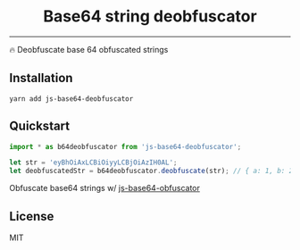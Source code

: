 <h1 align="center">Base64 string deobfuscator</h1>

---

:fire: Deobfuscate base 64 obfuscated strings


## Installation
```
yarn add js-base64-deobfuscator
```
## Quickstart
```javascript
import * as b64deobfuscator from 'js-base64-deobfuscator';

let str = 'eyBhOiAxLCBiOiyyLCBjOiAzIH0AL';
let deobfuscatedStr = b64deobfuscator.deobfuscate(str); // { a: 1, b: 2, c: 3 }
```
Obfuscate base64 strings w/ <a href="https://github.com/maucrvlh/js-base64-obfuscator/">js-base64-obfuscator</a>

## License
MIT

